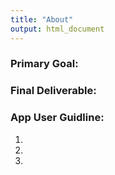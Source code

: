 ```yaml
---
title: "About"
output: html_document
---
```





### Primary Goal:



### Final Deliverable:



### App User Guidline:

1.
2.
3.






